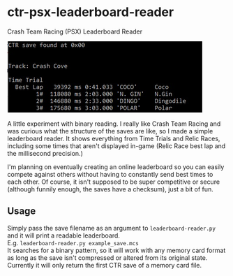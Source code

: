 
# ctr-psx-leaderboard-reader
 Crash Team Racing (PSX) Leaderboard Reader
  
<img src="./readme/leaderboard.jpg">  
  
A little experiment with binary reading. I really like Crash Team Racing and was curious what the structure of the saves are like, so I made a simple leaderboard reader. It shows everything from Time Trials and Relic Races, including some times that aren't displayed in-game (Relic Race best lap and the millisecond precision.)  
  
I'm planning on eventually creating an online leaderboard so you can easily compete against others without having to constantly send best times to each other. Of course, it isn't supposed to be super competitive or secure (although funnily enough, the saves have a checksum), just a bit of fun.
  
## Usage
Simply pass the save filename as an argument to `leaderboard-reader.py` and it will print a readable leaderboard.  
E.g. `leaderboard-reader.py example_save.mcs`  
It searches for a binary pattern, so it will work with any memory card format as long as the save isn't compressed or altered from its original state. Currently it will only return the first CTR save of a memory card file.
